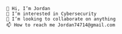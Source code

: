     👋 Hi, I’m Jordan
    👀 I’m interested in Cybersecurity
    💞️ I’m looking to collaborate on anything
    📫 How to reach me Jordan74714@gmail.com
